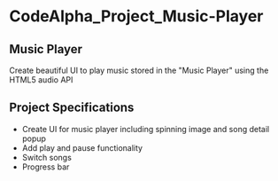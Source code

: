 # CodeAlpha_Project_Music-Player
## Music Player

Create beautiful UI to play music stored in the "Music Player" using the HTML5 audio API

## Project Specifications

- Create UI for music player including spinning image and song detail popup
- Add play and pause functionality
- Switch songs
- Progress bar
